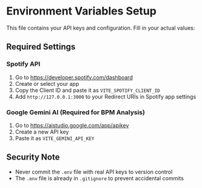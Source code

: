 # Environment Variables Setup

This file contains your API keys and configuration. Fill in your actual values:

## Required Settings

### Spotify API
1. Go to https://developer.spotify.com/dashboard
2. Create or select your app
3. Copy the Client ID and paste it as `VITE_SPOTIFY_CLIENT_ID`
4. Add `http://127.0.0.1:3000` to your Redirect URIs in Spotify app settings

### Google Gemini AI (Required for BPM Analysis)
1. Go to https://aistudio.google.com/app/apikey
2. Create a new API key
3. Paste it as `VITE_GEMINI_API_KEY`

## Security Note
- Never commit the `.env` file with real API keys to version control
- The `.env` file is already in `.gitignore` to prevent accidental commits
